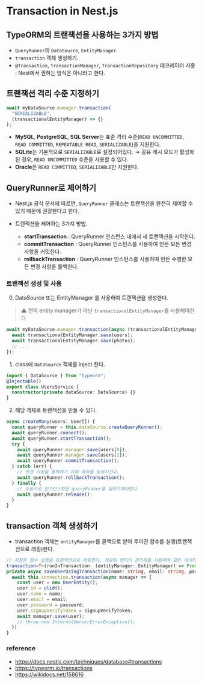 # Transaction in Nest.js

## TypeORM의 트랜잭션을 사용하는 3가지 방법

- `QueryRunner`의 `DataSource`, `EntityManager`.
- `transaction` 객체 생성하기.
- `@Transaction`, `TransactionManager`, `TransactionRepository` 데코레이터 사용 : Nest에서 권하는 방식은 아니라고 한다.

## 트랜잭션 격리 수준 지정하기

```typescript
await myDataSource.manager.transaction(
  "SERIALIZABLE",
  (transactionalEntityManager) => {}
);
```

- **MySQL**, **PostgreSQL**, **SQL Server**는 표준 격리 수준(`READ UNCOMMITTED`, `READ COMMITTED`, `REPEATABLE READ`, `SERIALIZABLE`)을 지원한다.
- **SQLite**는 기본적으로 `SERIALIZABLE`로 설정되어있다. → 공유 캐시 모드가 활성화된 경우, `READ UNCOMMITTED` 수준을 사용할 수 있다.
- **Oracle**은 `READ COMMITTED`, `SERIALIZABLE`만 지원한다.

## QueryRunner로 제어하기

- Nest.js 공식 문서에 따르면, `QueryRunner` 클래스는 트랜잭션을 완전히 제어할 수 있기 때문에 권장한다고 한다.
- 트랜잭션을 제어하는 3가지 방법.

  - **startTransaction** : QueryRunner 인스턴스 내에서 새 트랜잭션을 시작한다.
  - **commitTransaction** : QueryRunner 인스턴스를 사용하여 만든 모든 변경 사항을 커밋한다.
  - **rollbackTransaction** : QueryRunner 인스턴스를 사용하여 만든 수행한 모든 변경 사항을 롤백한다.

### 트랜젝션 생성 및 사용

0. DataSource 또는 EntityManager 를 사용하여 트랜잭션을 생성한다.

> ⚠️ 전역 entity manager가 아닌 `transactionalEntityManager`를 사용해야한다

```typescript
await myDataSource.manager.transaction(async (transactionalEntityManager) => {
  await transactionalEntityManager.save(users);
  await transactionalEntityManager.save(photos);
  // ...
});
```

1.  class에 `DataSource` 객체를 inject 한다.

```typescript
import { DataSource } from "typeorm";
@Injectable()
export class UsersService {
  constructor(private dataSource: DataSource) {}
}
```

2. 해당 객체로 트랜잭션을 만들 수 있다.

```typescript
async createMany(users: User[]) {
  const queryRunner = this.dataSource.createQueryRunner();
  await queryRunner.connect();
  await queryRunner.startTransaction();
  try {
    await queryRunner.manager.save(users[0]);
    await queryRunner.manager.save(users[1]);
    await queryRunner.commitTransaction();
  } catch (err) {
    // 변경 사항을 롤백하기 위해 에러를 발생시킨다.
    await queryRunner.rollbackTransaction();
  } finally {
    // 수동으로 인스턴스화된 queryRunner를 릴리즈해야한다.
    await queryRunner.release();
  }
}
```

<!-- 3. `DataSource` 객체의 트랜잭션 메소드와 함께 콜백 스타일 접근 방식을 사용할 수 있다.
```typescript
async createMany(users: User[]) {
  await this.dataSource.transaction(async manager => {
    await manager.save(users[0]);
    await manager.save(users[1]);
  });
}
``` -->

## transaction 객체 생성하기

- transaction 객체는 `entityManager`를 콜백으로 받아 주어진 함수를 실행(트랜잭션으로 래핑)한다.

```typescript
// 지정된 함수 실행을 트랜잭션으로 래핑한다. 제공된 엔티티 관리자를 사용하여 모든 데이터베이스 작업을 실행해야 한다.
transaction<T>(runInTransaction: (entityManager: EntityManager) => Promise<T>): Promise<T>;
private async saveUserUsingTransaction(name: string, email: string, password: string, signupVerifyToken: string) {
  await this.connection.transaction(async manager => {
    const user = new UserEntity();
    user.id = ulid();
    user.name = name;
    user.email = email;
    user.password = password;
    user.signupVerifyToken = signupVerifyToken;
    await manager.save(user);
    // throw new InternalServerErrorException();
  })
}
```

### reference

- https://docs.nestjs.com/techniques/database#transactions
- https://typeorm.io/transactions
- https://wikidocs.net/158616
